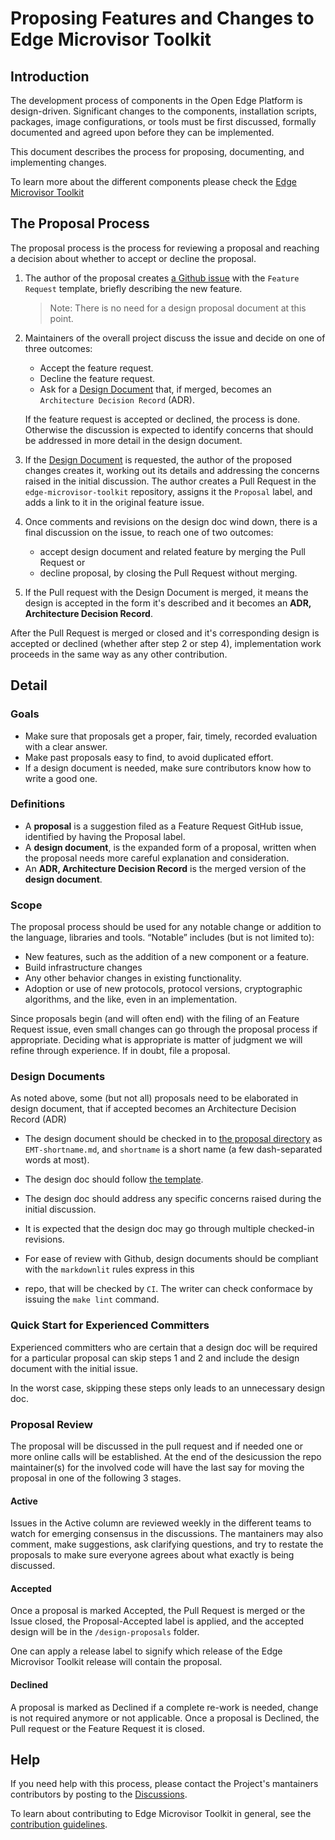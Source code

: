 # Proposing Features and Changes to Edge Microvisor Toolkit

## Introduction

The development process of components in the Open Edge Platform is
design-driven. Significant changes to the components, installation
scripts, packages, image configurations, or tools must be first
discussed, formally documented and agreed upon before they can be implemented.

This document describes the process for proposing, documenting, and
implementing changes.

To learn more about the different components please check
the [Edge Microvisor Toolkit](https://docs.openedgeplatform.intel.com/edge-microvisor-toolkit/3.0/docs/index.html)

## The Proposal Process

The proposal process is the process for reviewing a proposal and reaching
a decision about whether to accept or decline the proposal.

1. The author of the proposal creates [a Github issue](https://github.com/open-edge-platform/edge-microvisor-toolkit/issues) 
with the `Feature Request` template, briefly describing the new feature.

   >Note: There is no need for a design proposal document at this point.

2. Maintainers of the overall project discuss the issue and decide on one of three outcomes:
    - Accept the feature request.
    - Decline the feature request.
    - Ask for a [Design Document](#design-documents) that, if merged, becomes an 
      `Architecture Decision Record` (ADR).

   If the feature request is accepted or declined, the process is done.
   Otherwise the discussion is expected to identify concerns that
   should be addressed in more detail in the design document.

3. If the [Design Document](#design-documents) is requested, the author of the proposed
   changes creates it, working out its details and addressing the concerns raised in
   the initial discussion. The author creates a Pull Request in the `edge-microvisor-toolkit`
   repository, assigns it the `Proposal` label, and adds a link to it in the
   original feature issue.

1. Once comments and revisions on the design doc wind down, there is a final
   discussion on the issue, to reach one of two outcomes:
    - accept design document and related feature by merging the Pull Request or
    - decline proposal, by closing the Pull Request without merging.

1. If the Pull request with the Design Document is merged, it means the design
is accepted in the form it's described and it becomes an
**ADR, Architecture Decision Record**.

After the Pull Request is merged or closed and it's corresponding design is
accepted or declined (whether after step 2 or step 4), implementation work
proceeds in the same way as any other contribution.

## Detail

### Goals

- Make sure that proposals get a proper, fair, timely, recorded evaluation with
a clear answer.
- Make past proposals easy to find, to avoid duplicated effort.
- If a design document is needed, make sure contributors know how to write a
good one.

### Definitions

- A **proposal** is a suggestion filed as a Feature Request GitHub issue,
  identified by having the Proposal label.
- A **design document**, is the expanded form of a proposal, written when the
proposal needs more careful explanation and consideration.
- An **ADR, Architecture Decision Record** is the merged version of the
**design document**.

### Scope

The proposal process should be used for any notable change or addition to the
language, libraries and tools. “Notable” includes (but is not limited to):

- New features, such as the addition of a new component or a feature.
- Build infrastructure changes
- Any other behavior changes in existing functionality.
- Adoption or use of new protocols, protocol versions, cryptographic algorithms,
  and the like, even in an implementation.

Since proposals begin (and will often end) with the filing of an Feature Request
issue, even small changes can go through the proposal process if appropriate.
Deciding what is appropriate is matter of judgment we will refine through
experience. If in doubt, file a proposal.

### Design Documents

As noted above, some (but not all) proposals need to be elaborated in design
document, that if accepted becomes an Architecture Decision Record (ADR)

- The design document should be checked in
  to [the proposal directory](https://github.com/open-edge-platform/edge-microvisor-toolkit/design-proposals/) as `EMT-shortname.md`, and `shortname` is a short name (a
  few dash-separated words at most).

- The design doc should follow [the template](./design-proposal-template.md).

- The design doc should address any specific concerns raised during the initial
  discussion.

- It is expected that the design doc may go through multiple checked-in
  revisions.

- For ease of review with Github, design documents should be compliant with
  the `markdownlit` rules express in this
- repo, that will be checked by `CI`. The writer can check conformace by issuing
the `make lint` command.

### Quick Start for Experienced Committers

Experienced committers who are certain that a design doc will be required for a
particular proposal can skip steps 1 and 2 and include the design document with
the initial issue.

In the worst case, skipping these steps only leads to an unnecessary design doc.

### Proposal Review

The proposal will be discussed in the pull request and if needed one or more
online calls will be established. At the end of the desicussion the repo
maintainer(s) for the involved code will have the last say for moving the
proposal in one of the following 3 stages.

#### Active

Issues in the Active column are reviewed weekly in the different teams to watch
for emerging consensus in the discussions. The mantainers may also comment, make
suggestions, ask clarifying questions, and try to restate the proposals to make
sure everyone agrees about what exactly is being discussed.

#### Accepted

Once a proposal is marked Accepted, the Pull Request is merged or the Issue
closed, the Proposal-Accepted label is applied, and the accepted design will be
in the `/design-proposals` folder.

One can apply a release label to signify which release of the Edge Microvisor
Toolkit release will contain the proposal.

#### Declined

A proposal is marked as Declined if a complete re-work is needed, change is not
required anymore or not applicable. Once a proposal is Declined, the Pull
request or the Feature Request it is closed.

## Help

If you need help with this process, please contact the Project's mantainers
contributors by posting to the [Discussions](https://github.com/open-edge-platform/edge-manageability-framework/discussions).

To learn about contributing to Edge Microvisor Toolkit in general, see the
[contribution guidelines](https://docs.openedgeplatform.intel.com/edge-microvisor-toolkit/3.0/docs/developer-guide/contribution/index.html).
